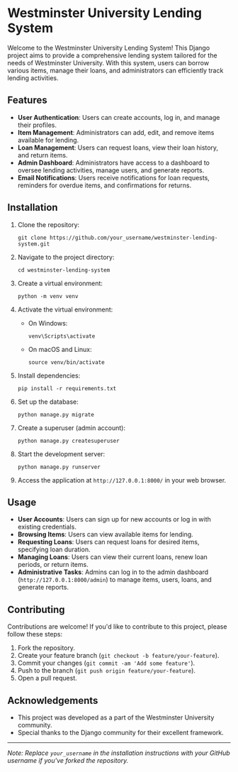 # Westminster University Lending System

Welcome to the Westminster University Lending System! This Django project aims to provide a comprehensive lending system tailored for the needs of Westminster University. With this system, users can borrow various items, manage their loans, and administrators can efficiently track lending activities.

## Features

- **User Authentication**: Users can create accounts, log in, and manage their profiles.
- **Item Management**: Administrators can add, edit, and remove items available for lending.
- **Loan Management**: Users can request loans, view their loan history, and return items.
- **Admin Dashboard**: Administrators have access to a dashboard to oversee lending activities, manage users, and generate reports.
- **Email Notifications**: Users receive notifications for loan requests, reminders for overdue items, and confirmations for returns.

## Installation

1. Clone the repository:
    ```
    git clone https://github.com/your_username/westminster-lending-system.git
    ```

2. Navigate to the project directory:
    ```
    cd westminster-lending-system
    ```

3. Create a virtual environment:
    ```
    python -m venv venv
    ```

4. Activate the virtual environment:
    - On Windows:
        ```
        venv\Scripts\activate
        ```
    - On macOS and Linux:
        ```
        source venv/bin/activate
        ```

5. Install dependencies:
    ```
    pip install -r requirements.txt
    ```

6. Set up the database:
    ```
    python manage.py migrate
    ```

7. Create a superuser (admin account):
    ```
    python manage.py createsuperuser
    ```

8. Start the development server:
    ```
    python manage.py runserver
    ```

9. Access the application at `http://127.0.0.1:8000/` in your web browser.

## Usage

- **User Accounts**: Users can sign up for new accounts or log in with existing credentials.
- **Browsing Items**: Users can view available items for lending.
- **Requesting Loans**: Users can request loans for desired items, specifying loan duration.
- **Managing Loans**: Users can view their current loans, renew loan periods, or return items.
- **Administrative Tasks**: Admins can log in to the admin dashboard (`http://127.0.0.1:8000/admin`) to manage items, users, loans, and generate reports.

## Contributing

Contributions are welcome! If you'd like to contribute to this project, please follow these steps:

1. Fork the repository.
2. Create your feature branch (`git checkout -b feature/your-feature`).
3. Commit your changes (`git commit -am 'Add some feature'`).
4. Push to the branch (`git push origin feature/your-feature`).
5. Open a pull request.

## Acknowledgements

- This project was developed as a part of the Westminster University community.
- Special thanks to the Django community for their excellent framework.

---
*Note: Replace `your_username` in the installation instructions with your GitHub username if you've forked the repository.*
